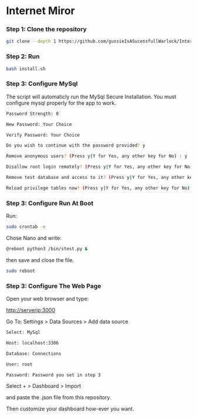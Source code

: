 # Internet Miror
<!-- markdownlint-configure-file { "MD004": { "style": "consistent" } } -->
<!-- markdownlint-disable MD033 -->

### Step 1: Clone the repository

```bash
git clone --depth 1 https://github.com/gussieIsASucessfullWarlock/Internet-Mirror.git
```

### Step 2: Run

```bash
bash install.sh
```

### Step 3: Configure MySql

<p>The script will automaticly run the MySql Secure Installation. You must configure mysql properly for the app to work.</p>

```bash
Password Strength: 0
```

```bash
New Password: Your Choice
```

```bash
Verify Password: Your Choice
```

```bash
Do you wish to continue with the password provided? y
```



```bash
Remove anonymous users? (Press y|Y for Yes, any other key for No) : y
```

```bash
Disallow root login remotely? (Press y|Y for Yes, any other key for No) : n
```

```bash
Remove test database and access to it? (Press y|Y for Yes, any other key for No) : y
```

```bash
Reload privilege tables now? (Press y|Y for Yes, any other key for No) : y
```

### Step 3: Configure Run At Boot
Run:

```bash
sudo crontab -e 
```

Chose Nano and write:

```bash
@reboot python3 /bin/stest.py &
```

then save and close the file.

```bash
sudo reboot
```

### Step 3: Configure The Web Page

Open your web browser and type:

<a href="http://localhost:3000">http://serverip:3000</a>

Go To: Settings > Data Sources > Add data source

```bash
Select: MySql
```
```bash
Host: localhost:3306
```
```bash
Database: Connections
```
```bash
User: root
```
```bash
Password: Password you set in step 3
```

Select + > Dashboard > Import

and paste the .json file from this repository.

Then customize your dashboard how-ever you want.
